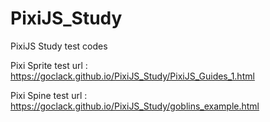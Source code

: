 # PixiJS_Study
PixiJS Study test codes

Pixi Sprite 
test url : https://goclack.github.io/PixiJS_Study/PixiJS_Guides_1.html

Pixi Spine
test url : https://goclack.github.io/PixiJS_Study/goblins_example.html

